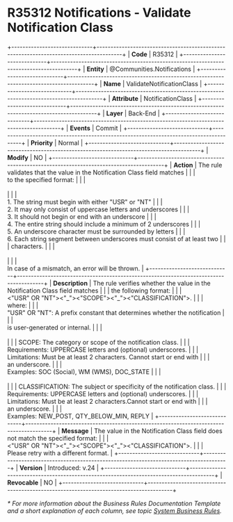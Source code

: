 ﻿---
erp.type: business-rule
erp.entity: Communities.Notifications
---

# R35312 Notifications - Validate Notification Class
+-----------------------------+---------------------------------------------------------------------------------------+
| **Code**                    | R35312                                                                                |
+-----------------------------+---------------------------------------------------------------------------------------+
| **Entity**                  | @Communities.Notifications                                                            |
+-----------------------------+---------------------------------------------------------------------------------------+
| **Name**                    | ValidateNotificationClass                                                             |
+-----------------------------+---------------------------------------------------------------------------------------+
| **Attribute**               | NotificationClass                                                                     | 
+-----------------------------+---------------------------------------------------------------------------------------+
| **Layer**                   | Back-End                                                                              |
+-----------------------------+---------------------------------------------------------------------------------------+
| **Events**                  | Commit                                                                                |
+-----------------------------+---------------------------------------------------------------------------------------+
| **Priority**                | Normal                                                                                |
+-----------------------------+---------------------------------------------------------------------------------------+
| **Modify**                  | NO                                                                                    |
+-----------------------------+---------------------------------------------------------------------------------------+
| **Action**                  | The rule validates that the value in the Notification Class field matches             |
|                             | <br/>to the specified format:                                                         |
|                             | <br/><br/>                                                                            |
|                             | <br/>1. The string must begin with either "USR" or "NT"                               |
|                             | <br/>2. It may only consist of uppercase letters and underscores                      |
|                             | <br/>3. It should not begin or end with an underscore                                 |
|                             | <br/>4. The entire string should include a minimum of 2 underscores                   |
|                             | <br/>5. An underscore character must be surrounded by letters                         |
|                             | <br/>6. Each string segment between underscores must consist of at least two          |
|                             | characters.                                                                           |
|                             | <br/><br/>                                                                            |
|                             | <br/>In case of a mismatch, an error will be thrown.                                  |
+-----------------------------+---------------------------------------------------------------------------------------+
| **Description**             | Тhe rule verifies whether the value in the Notification Class field matches           |
|                             | the following format:                                                                 |
|                             | <br/><"USR" OR "NT"><"\_"><\"SCOPE"><"\_"><\"CLASSIFICATION">.                        |
|                             | <br/>where:                                                                           |
|                             | <br/>"USR" OR "NT": A prefix constant that determines whether the notification        | 
|                             | <br/>is user-generated or internal.                                                   |
|                             | <br><br>                                                                              |
|                             | SCOPE: The category or scope of the notification class.                               |
|                             | <br/>Requirements: UPPERCASE letters and (optional) underscores.                      |
|                             | <br/>Limitations: Must be at least 2 characters. Cannot start or end with             |
|                             | <br/>an underscore.                                                                   |
|                             | <br/>Examples: SOC (Social), WM (WMS), DOC_STATE                                      |
|                             | <br><br>                                                                              |
|                             | CLASSIFICATION: The subject or specificity of the notification class.                 |
|                             | <br/>Requirements: UPPERCASE letters and (optional) underscores.                      |
|                             | <br/>Limitations: Must be at least 2 characters.Cannot start or end with              |
|                             | <br/>an underscore.                                                                   |
|                             | <br/>Examples: NEW_POST, QTY_BELOW_MIN, REPLY                                         |
+-----------------------------+---------------------------------------------------------------------------------------+
| **Message**                 | The value in the Notification Class field does not match the specified format:        |
|                             | <br/><"USR" OR "NT"><"\_"><\"SCOPE"><"\_"><\"CLASSIFICATION">.                        |
|                             | <br/>Please retry with a different format.                                            |
+-----------------------------+---------------------------------------------------------------------------------------+
| **Version**                 | Introduced: v.24                                                                      |
+-----------------------------+---------------------------------------------------------------------------------------+
| **Revocable**               | NO                                                                                    |
+-----------------------------+---------------------------------------------------------------------------------------+

*\* For more information about the Business Rules Documentation Template and a short explanation of each column, see
topic [System Business Rules](../templates/template-description-system-business-rules.md).*
